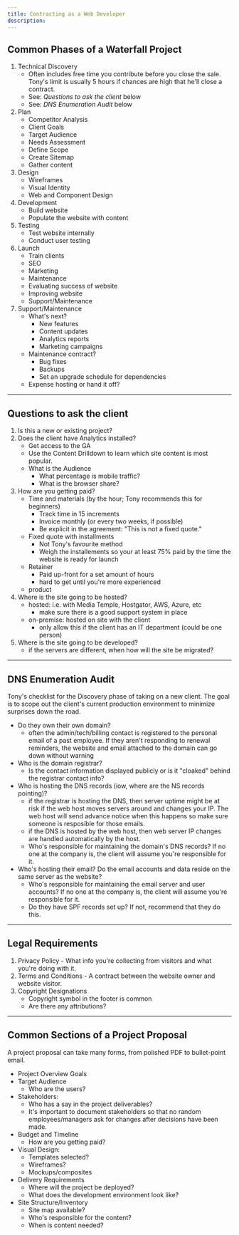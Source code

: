```yaml
---
title: Contracting as a Web Developer
description: 
---
```


## Common Phases of a Waterfall Project
1. Technical Discovery
    - Often includes free time you contribute before you close the sale. Tony's limit is usually 5 hours if chances are high that he'll close a contract.
    - See: _Questions to ask the client_ below
    - See: _DNS Enumeration Audit_ below
2. Plan
    - Competitor Analysis 
    - Client Goals
    - Target Audience
    - Needs Assessment 
    - Define Scope
    - Create Sitemap 
    - Gather content
3. Design
    - Wireframes
    - Visual Identity
    - Web and Component Design
4. Development 
    - Build website
    - Populate the website with content 
5. Testing
    - Test website internally
    - Conduct user testing
6. Launch
    - Train clients
    - SEO
    - Marketing
    - Maintenance
    - Evaluating success of website 
    - Improving website
    - Support/Maintenance
7. Support/Maintenance
    - What's next?
        - New features
        - Content updates
        - Analytics reports
        - Marketing campaigns
    - Maintenance contract?
        - Bug fixes
        - Backups
        - Set an upgrade schedule for dependencies
    - Expense hosting or hand it off?

---

## Questions to ask the client
1. Is this a new or existing project?
2. Does the client have Analytics installed?
    - Get access to the GA
    - Use the Content Drilldown to learn which site content is most popular.
    - What is the Audience
      - What percentage is mobile traffic?
      - What is the browser share?
3. How are you getting paid?
    - Time and materials (by the hour; Tony recommends this for beginners)
      - Track time in 15 increments
      - Invoice monthly (or every two weeks, if possible)
      - Be explicit in the agreement: "This is not a fixed quote."
    - Fixed quote with installments
      - Not Tony's favourite method
      - Weigh the installements so your at least 75% paid by the time the website is ready for launch
    - Retainer
      - Paid up-front for a set amount of hours
      - hard to get until you're more experienced
    - product
4. Where is the site going to be hosted?
    - hosted: i.e. with Media Temple, Hostgator, AWS, Azure, etc
      - make sure there is a good support system in place
    - on-premise: hosted on site with the client
      - only allow this if the client has an IT department (could be one person)
5. Where is the site going to be developed?
    - if the servers are different, when how will the site be migrated?

---

## DNS Enumeration Audit
Tony's checklist for the Discovery phase of taking on a new client. The goal is to scope out the client's current production environment to minimize surprises down the road.
- Do they own their own domain?
  - often the admin/tech/billing contact is registered to the personal email of a past employee. If they aren't responding to renewal reminders, the website and email attached to the domain can go down without warning
- Who is the domain registrar?
  - Is the contact information displayed publicly or is it "cloaked" behind the registrar contact info?
- Who is hosting the DNS records (iow, where are the NS records pointing)?
  - if the registrar is hosting the DNS, then server uptime might be at risk if the web host moves servers around and changes your IP. The web host will send advance notice when this happens so make sure someone is resposible for those emails.
  - if the DNS is hosted by the web host, then web server IP changes are handled automatically by the host.
  - Who's responsible for maintaining the domain's DNS records? If no one at the company is, the client will assume you're responsible for it. 
- Who's hosting their email? Do the email accounts and data reside on the same server as the website?
  - Who's responsible for maintaining the email server and user accounts? If no one at the company is, the client will assume you're responsible for it. 
  - Do they have SPF records set up? If not, recommend that they do this.

---

## Legal Requirements
1. Privacy Policy - What info you're collecting from visitors and what you're doing with it.
2. Terms and Conditions - A contract between the website owner and website visitor.
3. Copyright Designations 
    - Copyright symbol in the footer is common
    - Are there any attributions?

---

## Common Sections of a Project Proposal
A project proposal can take many forms, from polished PDF to bullet-point email.
- Project Overview Goals
- Target Audience
  - Who are the users?
- Stakeholders: 
  - Who has a say in the project deliverables?
  - It's important to document stakeholders so that no random employees/managers ask for changes after decisions have been made.
- Budget and Timeline
  - How are you getting paid?
- Visual Design: 
  - Templates selected?
  - Wireframes?
  - Mockups/composites
- Delivery Requirements 
  - Where will the project be deployed?
  - What does the development environment look like?
- Site Structure/Inventory
  - Site map available?
  - Who's responsible for the content?
  - When is content needed?
